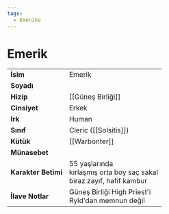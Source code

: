 ```yaml
---  
tags:
  - Emenike  
---  
```

# Emerik   
|  |  |  
|---|---|  
| **İsim** | Emerik|  
| **Soyadı** | |  
| **Hizip** | [[Güneş Birliği]]|  
| **Cinsiyet** | Erkek|  
| **Irk** | Human|  
| **Sınıf** | Cleric ([[Solsitis]])|  
| **Kütük** | [[Warbonter]]|  
| **Münasebet** | |  
| **Karakter Betimi** | 55 yaşlarında<br>kırlaşmış orta boy saç sakal<br>biraz zayıf, hafif kambur|  
| **İlave Notlar** | Güneş Birliği High Priest'i<br>Ryld'dan memnun değil|  
